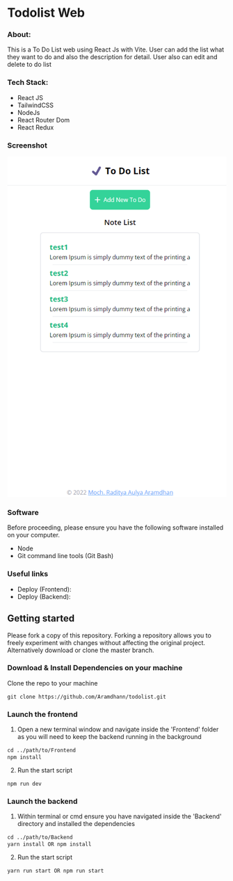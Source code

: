 # Todolist Web

### About:

This is a To Do List web using React Js with Vite. User can add the list what they want to do and also the description for detail. User also can edit and delete to do list

### Tech Stack:

* React JS
* TailwindCSS
* NodeJs
* React Router Dom
* React Redux

### Screenshot

<p align="center"><img src="./src/assets/img/To-Do-List.png"></p>

### Software 

Before proceeding, please ensure you have the following software installed on your computer.
* Node
* Git command line tools (Git Bash)

### Useful links
* Deploy (Frontend):
* Deploy (Backend):

## Getting started

Please fork a copy of this repository. Forking a repository allows you to freely experiment with changes without affecting the original project. Alternatively download or clone the master branch.

### Download & Install Dependencies on your machine 

Clone the repo to your machine 

```
git clone https://github.com/Aramdhann/todolist.git
```

### Launch the frontend

1) Open a new terminal window and navigate inside the 'Frontend' folder as you will need to keep the backend running in the background

```
cd ../path/to/Frontend
npm install
```

2) Run the start script

``` 
npm run dev
```

### Launch the backend

1)	Within terminal or cmd ensure you have navigated inside the 'Backend' directory and installed the dependencies

```
cd ../path/to/Backend 
yarn install OR npm install
```

2) Run the start script

``` 
yarn run start OR npm run start
```
